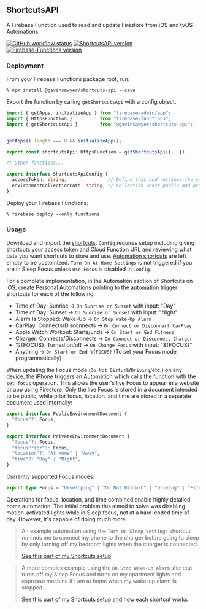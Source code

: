 ## ShortcutsAPI
A Firebase Function used to read and update Firestore from iOS and tvOS Automations.

[![GitHub workflow status](https://img.shields.io/github/actions/workflow/status/gavinsawyer/shortcuts-api/ci.yml)](https://github.com/gavinsawyer/shortcuts-api/actions/workflows/ci.yml)
[![ShortcutsAPI version](https://img.shields.io/npm/v/@gavinsawyer/shortcuts-api?logo=npm)](https://www.npmjs.com/package/@gavinsawyer/shortcuts-api)
[![Firebase-Functions version](https://img.shields.io/npm/dependency-version/@gavinsawyer/shortcuts-api/firebase-functions?logo=firebase)](https://www.npmjs.com/package/firebase-functions)
### Deployment
From your Firebase Functions package root, run:

`% npm install @gavinsawyer/shortcuts-api --save`

Export the function by calling `getShortcutsApi` with a config object.
```ts
import { getApps, initializeApp } from "firebase-admin/app";
import { HttpsFunction }          from "firebase-functions";
import { getShortcutsApi }        from "@gavinsawyer/shortcuts-api";


getApps().length === 0 && initializeApp();

export const shortcutsApi: HttpsFunction = getShortcutsApi({...});

// Other functions...
```
```ts
export interface ShortcutsApiConfig {
  accessToken: string,               // Define this and retrieve the value from Secret Manager. It should match the value in your Config shortcut.
  environmentCollectionPath: string, // Collection where public and private documents are stored.
}
```
Deploy your Firebase Functions:

`% firebase deploy --only functions`

### Usage
Download and import the [shortcuts](shortcuts). `Config` requires setup including giving shortcuts your access token and Cloud Function URL and reviewing what data you want shortcuts to store and use. [Automation shortcuts](shortcuts/automation) are left empty to be customized. `Turn On At Home Settings` is not triggered if you are in Sleep Focus unless `Use Focus` is disabled in `Config`.

For a complete implementation, in the Automation section of Shortcuts on iOS, create Personal Automations pointing to the [automation trigger](shortcuts/automation-triggers) shortcuts for each of the following:
- Time of Day: Sunrise -> `On Sunrise or Sunset` with input: "Day"
- Time of Day: Sunset -> `On Sunrise or Sunset` with input: "Night"
- Alarm Is Stopped: Wake-Up -> `On Stop Wake-Up Alarm`
- CarPlay: Connects/Disconnects -> `On Connect or Disconnect CarPlay`
- Apple Watch Workout: Starts/Ends -> `On Start or End Fitness`
- Charger: Connects/Disconnects -> `On Connect or Disconnect Charger`
- %{FOCUS}: Turned on/off -> `On Change Focus` with input: "${FOCUS}"
- Anything -> `On Start or End %{FOCUS}` (To set your Focus mode programmatically)

When updating the Focus mode (`Do Not Disturb`/`Driving`/etc.) on any device, the iPhone triggers an Automation which calls the function with the `set focus` operation. This allows the user's live Focus to appear in a website or app using Firestore. Only the live Focus is stored in a document intended to be public, while prior focus, location, and time are stored in a separate document used internally:
```ts
export interface PublicEnvironmentDocument {
  "focus"?: Focus,
}
```
```ts
export interface PrivateEnvironmentDocument {
  "focus"?: Focus,
  "focusPrior"?: Focus,
  "location"?: "At Home" | "Away",
  "time"?: "Day" | "Night",
}
```
Currently supported Focus modes:
```ts
export type Focus = "Developing" | "Do Not Disturb" | "Driving" | "Fitness" | "Personal" | "Sleep" | "Studying" | "Work";
```
Operations for focus, location, and time combined enable highly detailed home automation. The initial problem this aimed to solve was disabling motion-activated lights while in Sleep focus, not at a hard-coded time of day. However, it's capable of doing much more.
> An example automation using the `Turn On Sleep Settings` shortcut reminds me to connect my phone to the charger before going to sleep by only turning off my bedroom lights when the charger is connected.
>
> [See this part of my Shortcuts setup](https://imgur.com/a/mIncLX1)

> A more complex example using the `On Stop Wake-Up Alarm` shortcut turns off my Sleep Focus and turns on my apartment lights and espresso machine if I am at home when my wake-up alarm is stopped.
> 
> [See this part of my Shortcuts setup and how each shortcut works](https://imgur.com/a/LE1fxqm)
